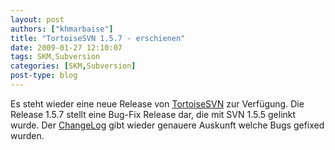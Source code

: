 ```yaml
---
layout: post
authors: ["khmarbaise"]
title: "TortoiseSVN 1.5.7 - erschienen"
date: 2009-01-27 12:10:07
tags: SKM,Subversion
categories: [SKM,Subversion]
post-type: blog
---
```

Es steht wieder eine neue Release von <a href="http://tortoisesvn.net">TortoiseSVN</a> zur Verfügung. Die Release 1.5.7 stellt eine Bug-Fix Release dar, die mit SVN 1.5.5 gelinkt wurde. Der <a href="http://sourceforge.net/project/shownotes.php?release_id=656074">ChangeLog</a> gibt wieder genauere Auskunft welche Bugs gefixed wurden.
